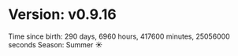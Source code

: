 # Version: v0.9.16
Time since birth: 290 days, 6960 hours, 417600 minutes, 25056000 seconds
Season: Summer ☀️

